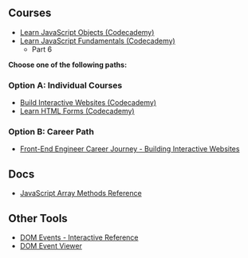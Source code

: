 ## Courses

- [Learn JavaScript Objects (Codecademy)](https://www.codecademy.com/learn/learn-javascript-objects)
- [Learn JavaScript Fundamentals (Codecademy)](https://www.codecademy.com/learn/introduction-to-javascript)
  - Part 6

**Choose one of the following paths:**

### Option A: Individual Courses
- [Build Interactive Websites (Codecademy)](https://www.codecademy.com/learn/build-interactive-websites)
- [Learn HTML Forms (Codecademy)](https://www.codecademy.com/learn/learn-html-forms)

### Option B: Career Path
- [Front-End Engineer Career Journey - Building Interactive Websites](https://www.codecademy.com/career-journey/front-end-engineer/path/fecj-22-building-interactive-websites/track/fecj-22-building-interactive-websites)

## Docs

- [JavaScript Array Methods Reference](https://x.com/sulco/status/1281545450273865730/photo/1)

## Other Tools

- [DOM Events - Interactive Reference](https://domevents.dev)
- [DOM Event Viewer](https://domeventviewer.com/)